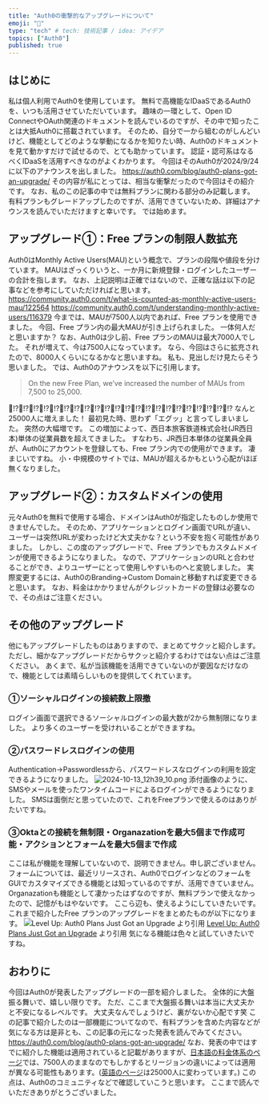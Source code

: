 ```yaml
---
title: "Auth0の衝撃的なアップグレードについて"
emoji: "💭"
type: "tech" # tech: 技術記事 / idea: アイデア
topics: ["Auth0"]
published: true
---
```

## はじめに
私は個人利用でAuth0を使用しています。
無料で高機能なIDaaSであるAuth0を、いつも活用させていただいています。
趣味の一環として、Open ID ConnectやOAuth関連のドキュメントを読んでいるのですが、その中で知ったことは大抵Auth0に搭載されています。
そのため、自分で一から組むのがしんどいけど、機能としてどのような挙動になるかを知りたい時、Auth0のドキュメントを見て動かすだけで試せるので、とても助かっています。
認証・認可系はなるべくIDaaSを活用すべきなのがよくわかります。
今回はそのAuth0が2024/9/24に以下のアナウンスを出しました。
https://auth0.com/blog/auth0-plans-got-an-upgrade/
その内容が私にとっては、相当な衝撃だったので今回はその紹介です。
なお、私のこの記事の中では無料プランに関わる部分のみ記載します。
有料プランもグレードアップしたのですが、活用できていないため、詳細はアナウンスを読んでいただけますと幸いです。
では始めます。
## アップグレード①：Free プランの制限人数拡充
Auth0はMonthly Active Users(MAU)という概念で、プランの段階や値段を分けています。
MAUはざっくりいうと、一か月に新規登録・ログインしたユーザーの合計を指します。
なお、上記説明は正確ではないので、正確な話は以下の記事などを参考にしていただければと思います。
https://community.auth0.com/t/what-is-counted-as-monthly-active-users-mau/122564
https://community.auth0.com/t/understanding-monthly-active-users/116379
今までは、MAUが7500人以内であれば、Free プランを使用できました。
今回、Free プラン内の最大MAUが引き上げられました。
一体何人だと思いますか？
なお、Auth0は少し前、Free プランのMAUは最大7000人でした。
それが増えて、今は7500人になっています。
なら、今回はさらに拡充されたので、8000人くらいになるかなと思いますね。
私も、見出しだけ見たらそう思いました。
では、Auth0のアナウンスを以下に引用します。
> On the new Free Plan, we’ve increased the number of MAUs from 7,500 to 25,000.
> 

🤔!?🤔!?🤔!?🤔!?🤔!?🤔!?🤔!?🤔!?🤔!?🤔!?🤔!?🤔!?🤔!?🤔!?🤔!?🤔!?🤔!?🤔!?🤔!?🤔!?🤔!?🤔!?
なんと25000人に増えました！
最初見た時、思わず「エグッ」と言ってしまいました。
突然の大幅増です。
この増加によって、西日本旅客鉄道株式会社(JR西日本)単体の従業員数を超えてきました。
すなわち、JR西日本単体の従業員全員が、Auth0にアカウントを登録しても、Free プラン内での使用ができます。
凄まじいですね。
小・中規模のサイトでは、MAUが超えるかもという心配がほぼ無くなりました。
## アップグレード②：カスタムドメインの使用
元々Auth0を無料で使用する場合、ドメインはAuth0が指定したものしか使用できませんでした。
そのため、アプリケーションとログイン画面でURLが違い、ユーザーは突然URLが変わったけど大丈夫かな？という不安を抱く可能性がありました。
しかし、この度のアップグレードで、Free プランでもカスタムドメインが使用できるようになりました。
なので、アプリケーションのURLと合わせることができ、よりユーザーにとって使用しやすいものへと変貌しました。
実際変更するには、Auth0のBranding→Custom Domainと移動すれば変更できると思います。
なお、料金はかかりませんがクレジットカードの登録は必要なので、その点はご注意ください。
## その他のアップグレード
他にもアップグレードしたものはありますので、まとめてサクッと紹介します。
ただし、細かなアップグレードだからサクッと紹介するわけではない点はご注意ください。
あくまで、私が当該機能を活用できていないのが要因なだけなので、機能としては素晴らしいものを提供してくれています。
### ①ソーシャルログインの接続数上限撤
ログイン画面で選択できるソーシャルログインの最大数が2から無制限になりました。
より多くのユーザーを受けれいることができますね。
### ②パスワードレスログインの使用
Authentication→Passwordlessから、パスワードレスなログインの利用を設定できるようになりました。
![2024-10-13_12h39_10.png](/images/2024-10-13_12h39_10.png)
添付画像のように、SMSやメールを使ったワンタイムコードによるログインができるようになりました。
SMSは面倒だと思っていたので、これをFreeプランで使えるのはありがたいですね。
### ③Oktaとの接続を無制限・Organazationを最大5個まで作成可能・アクションとフォームを最大5個まで作成
ここは私が機能を理解していないので、説明できません。申し訳ございません。
フォームについては、最近リリースされ、Auth0でログインなどのフォームをGUIでカスタマイズできる機能とは知っているのですが、活用できていません。
Organazationも機能として凄かったはずなのですが、無料プランで使えなかったので、記憶がもはやないです。
ここら辺も、使えるようにしていきたいです。
これまで紹介したFree プランのアップグレードをまとめたものが以下になります。
![[Level Up: Auth0 Plans Just Got an Upgrade](https://auth0.com/blog/auth0-plans-got-an-upgrade/) より引用](/images/2024-10-13_12h47_46.png)
[Level Up: Auth0 Plans Just Got an Upgrade](https://auth0.com/blog/auth0-plans-got-an-upgrade/) より引用
気になる機能は色々と試していきたいですね。
## おわりに
今回はAuth0が発表したアップグレードの一部を紹介しました。
全体的に大盤振る舞いで、嬉しい限りです。
ただ、ここまで大盤振る舞いは本当に大丈夫かと不安になるレベルです。
大丈夫なんでしょうけど、裏がないか心配です笑
この記事で紹介したのは一部機能についてなので、有料プランを含めた内容などが気になる方は是非とも、この記事の元になった発表を読んでみてください。
https://auth0.com/blog/auth0-plans-got-an-upgrade/
なお、発表の中ではすでに紹介した機能は適用されていると記載がありますが、[日本語の料金体系のページ](https://auth0.com/jp/pricing)では、7500人のままなのでもしかするとリージョンの違いによっては適用が異なる可能性もあります。([英語のページ](https://auth0.com/pricing)は25000人に変わっています。)
この点は、Auth0のコミュニティなどで確認していこうと思います。
ここまで読んでいただきありがとうございました。